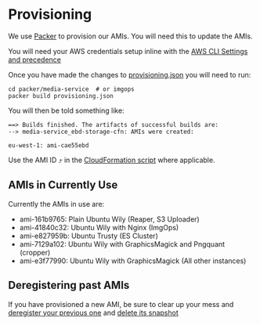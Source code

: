# Provisioning

We use [Packer](https://packer.io) to provision our AMIs. You will need this to
update the AMIs.

You will need your AWS credentials setup inline with the [AWS CLI Settings and
precedence](http://docs.aws.amazon.com/cli/latest/userguide/cli-chap-getting-started.html#config-settings-and-precedence)

Once you have made the changes to
[provisioning.json](./media-service/provisioning.json) you will need
to run:

    cd packer/media-service  # or imgops
    packer build provisioning.json

You will then be told something like:

    ==> Builds finished. The artifacts of successful builds are:
    --> media-service_ebd-storage-cfn: AMIs were created:

    eu-west-1: ami-cae55ebd

Use the AMI ID ⤴ in the
[CloudFormation script](../cloud-formation/media-service.json) where
applicable.

## AMIs in Currently Use

Currently the AMIs in use are:
- ami-161b9765: Plain Ubuntu Wily (Reaper, S3 Uploader)
- ami-41840c32: Ubuntu Wily with Nginx (ImgOps)
- ami-e827959b: Ubuntu Trusty (ES Cluster)
- ami-7129a102: Ubuntu Wily with GraphicsMagick and Pngquant (cropper)
- ami-e3f77990: Ubuntu Wily with GraphicsMagick (All other instances)

## Deregistering past AMIs

If you have provisioned a new AMI, be sure to clear up your mess and
[deregister your previous one](https://eu-west-1.console.aws.amazon.com/ec2/v2/home?region=eu-west-1#Images:sort=name)
and [delete its snapshot](https://eu-west-1.console.aws.amazon.com/ec2/v2/home?region=eu-west-1#Snapshots:sort=snapshotId)
